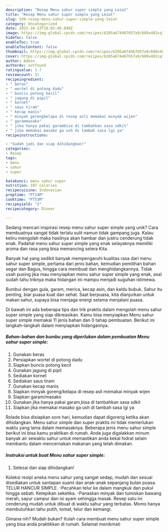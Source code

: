 ```yaml
---
description: "Resep Menu sahur super simple yang Lezat"
title: "Resep Menu sahur super simple yang Lezat"
slug: 549-resep-menu-sahur-super-simple-yang-lezat
category: Uncategorized
date: 2022-10-23T18:02:46.040Z
image: https://img-global.cpcdn.com/recipes/6205a674467657a9/680x482cq70/menu-sahur-super-simple-foto-resep-utama.jpg
hideToc: false
enableToc: true
enableTocContent: false
thumbnail: https://img-global.cpcdn.com/recipes/6205a674467657a9/680x482cq70/menu-sahur-super-simple-foto-resep-utama.jpg
cover: https://img-global.cpcdn.com/recipes/6205a674467657a9/680x482cq70/menu-sahur-super-simple-foto-resep-utama.jpg
author: Admin
authorAv: notfound
ratingvalue: 3.7
reviewcount: 21
recipeingredient:
- " beras"
- " wortel di potong dadu"
- " buncis potong kecil"
- " jagung di pipil"
- " kornet"
- " saus tiram"
- " kecap manis"
- " minyak gorengkelapa di resep asli memakai minyak wijen"
- " garammasako"
- " jika hanya pakai garambisa di tambahkan sasa sdkit"
- " jika memakai masako ga ush di tambah sasa lgi ya"
recipeinstructions:

- "Sudah jadi dan siap dihidangkan!"
categories:
- Resep
tags:
- menu
- sahur
- super

katakunci: menu sahur super 
nutrition: 107 calories
recipecuisine: Indonesian
preptime: "PT14M"
cooktime: "PT53M"
recipeyield: "2"
recipecategory: Dinner

---
```





Sedang mencari inspirasi resep menu sahur super simple yang unik? Cara membuatnya sangat tidak terlalu sulit namun tidak gampang juga. Kalau keliru mengolah maka hasilnya akan hambar dan justru cenderung tidak enak. Padahal menu sahur super simple yang enak selayaknya memiliki aroma dan rasa yang bisa memancing selera Kita.





Banyak hal yang sedikit banyak mempengaruhi kualitas rasa dari menu sahur super simple, pertama dari jenis bahan, kemudian pemilihan bahan segar dan Bagus, hingga cara membuat dan menghidangkannya. Tidak usah pusing jika mau menyiapkan menu sahur super simple yang enak,      asal sudah tahu triknya maka hidangan ini mampu menjadi suguhan istimewa.














Bumbui dengan gula, garam, merica, kecap asin, dan kaldu bubuk. Sahur itu penting, biar puasa kuat dan sehat. Saat berpuasa, kita dianjurkan untuk makan sahur, supaya bisa menjaga energi selama menjalani puasa.






Di bawah ini ada beberapa tips dan trik praktis dalam mengolah menu sahur super simple yang siap dikreasikan. Kamu bisa menyiapkan Menu sahur super simple memakai 11 jenis bahan dan 0 tahap pembuatan. Berikut ini langkah-langkah dalam menyiapkan hidangannya.

<!--inarticleads1-->

##### Bahan-bahan dan bumbu yang diperlukan dalam pembuatan Menu sahur super simple:

1. Gunakan  beras
1. Persiapkan  wortel di potong dadu
1. Siapkan  buncis potong kecil
1. Gunakan  jagung di pipil
1. Sediakan  kornet
1. Sediakan  saus tiram
1. Gunakan  kecap manis
1. Siapkan  minyak goreng/kelapa di resep asli memakai minyak wijen
1. Siapkan  garam/masako
1. Gunakan  jika hanya pakai garam,bisa di tambahkan sasa sdkit
1. Siapkan  jika memakai masako ga ush di tambah sasa lgi ya


Rolade bisa disiapkan sore hari, kemudian dapat digoreng ketika akan dihidangkan. Menu sahur simple dan super praktis ini tidak memerlukan waktu yang lama dalam memasaknya. Beberapa jenis menu sahur simple berikut ini bisa kamu praktikan di rumah. Anda juga digalakkan minum banyak air sewaktu sahur untuk memastikan anda kekal hidrat selain membantu dalam mencernakan makanan yang telah dimakan. 

<!--inarticleads2-->

##### Instruksi untuk buat Menu sahur super simple:


1. Selesai dan siap dihidangkan!

Koleksi resipi aneka menu sahur yang sangat sedap, mudah dan sesuai disediakan untuk santapan suami dan anak-anak sepanjang bulan puasa. TELUR HANCUR SIMPLE. -Pecahkan telur ke dalam mangkuk dan pukul hingga sebati. Ketepikan seketika. -Panaskan minyak dan tumiskan bawang merah, sayur campur dan isi ayam sehingga masak. Resep satu ini cenderung mudah untuk dibuat di waktu sahur yang terbatas. Moms hanya membutuhkan tahu putih, tomat, telur dan kemangi. 

Gimana nih? Mudah bukan? Itulah cara membuat menu sahur super simple yang bisa anda praktikkan di rumah. Selamat menikmati
